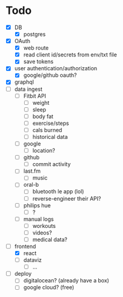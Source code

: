 # Todo

- [x] DB
  - [x] postgres
- [X] OAuth
  - [X] web route
  - [X] read client id/secrets from env/txt file
  - [x] save tokens
- [x] user authentication/authorization
  - [x] google/github oauth?
- [x] graphql
- [ ] data ingest
  - [ ] Fitbit API
    - [ ] weight
    - [ ] sleep
    - [ ] body fat
    - [ ] exercise/steps
    - [ ] cals burned
    - [ ] historical data
  - [ ] google
    - [ ] location?
  - [ ] github
    - [ ] commit activity
  - [ ] last.fm
    - [ ] music
  - [ ] oral-b
    - [ ] bluetooth le app (lol)
    - [ ] reverse-engineer their API?
  - [ ] philips hue
    - [ ] ?
  - [ ] manual logs
    - [ ] workouts
    - [ ] videos?
    - [ ] medical data?
- [ ] frontend
  - [x] react
  - [ ] dataviz
    - [ ] ...
- [ ] deploy
  - [ ] digitalocean? (already have a box)
  - [ ] google cloud? (free)